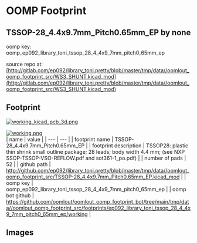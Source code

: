 # OOMP Footprint  
## TSSOP-28_4.4x9.7mm_Pitch0.65mm_EP  by none  
  
oomp key: oomp_ep092_library_toni_tssop_28_4_4x9_7mm_pitch0_65mm_ep  
  
source repo at: [http://gitlab.com/ep092/library_toni.pretty/blob/master/tmp/data//oomlout_oomp_footprint_src/WS3_SHUNT.kicad_mod](http://gitlab.com/ep092/library_toni.pretty/blob/master/tmp/data//oomlout_oomp_footprint_src/WS3_SHUNT.kicad_mod)  
## Footprint  
  
[![working_kicad_pcb_3d.png](working_kicad_pcb_3d_600.png)](working_kicad_pcb_3d.png)  
  
[![working.png](working_600.png)](working.png)  
| name | value | 
| --- | --- | 
| footprint name | TSSOP-28_4.4x9.7mm_Pitch0.65mm_EP | 
| footprint description | TSSOP28: plastic thin shrink small outline package; 28 leads; body width 4.4 mm; (see NXP SSOP-TSSOP-VSO-REFLOW.pdf and sot361-1_po.pdf) | 
| number of pads | 52 | 
| github path | http://github.com/ep092/library_toni.pretty/blob/master/tmp/data//oomlout_oomp_footprint_src/TSSOP-28_4.4x9.7mm_Pitch0.65mm_EP.kicad_mod | 
| oomp key | oomp_ep092_library_toni_tssop_28_4_4x9_7mm_pitch0_65mm_ep | 
| oomp bot github | https://github.com/oomlout/oomlout_oomp_footprint_bot/tree/main/tmp/data//oomlout_oomp_footprint_src/footprints/ep092_library_toni_tssop_28_4_4x9_7mm_pitch0_65mm_ep/working | 
## Images  
